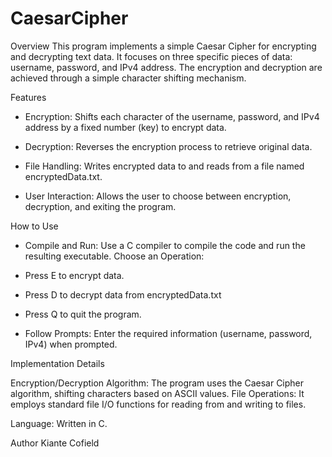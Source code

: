 # CaesarCipher
Overview
This program implements a simple Caesar Cipher for encrypting and decrypting text data. It focuses on three specific pieces of data: username, password, and IPv4 address. The encryption and decryption are achieved through a simple character shifting mechanism.

Features

- Encryption: Shifts each character of the username, password, and IPv4 address by a fixed number (key) to encrypt data.

- Decryption: Reverses the encryption process to retrieve original data.

- File Handling: Writes encrypted data to and reads from a file named encryptedData.txt.

- User Interaction: Allows the user to choose between encryption, decryption, and exiting the program.

How to Use

- Compile and Run: Use a C compiler to compile the code and run the resulting executable.
Choose an Operation:

- Press E to encrypt data.

- Press D to decrypt data from encryptedData.txt

- Press Q to quit the program.

- Follow Prompts: Enter the required information (username, password, IPv4) when prompted.

Implementation Details

Encryption/Decryption Algorithm: The program uses the Caesar Cipher algorithm, shifting characters based on ASCII values.
File Operations: It employs standard file I/O functions for reading from and writing to files.

Language: Written in C.

Author
Kiante Cofield 
